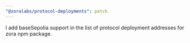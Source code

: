 ```yaml
---
"@zoralabs/protocol-deployments": patch
---
```


I add baseSepolia support in the list of protocol deployment addresses for zora npm package.
